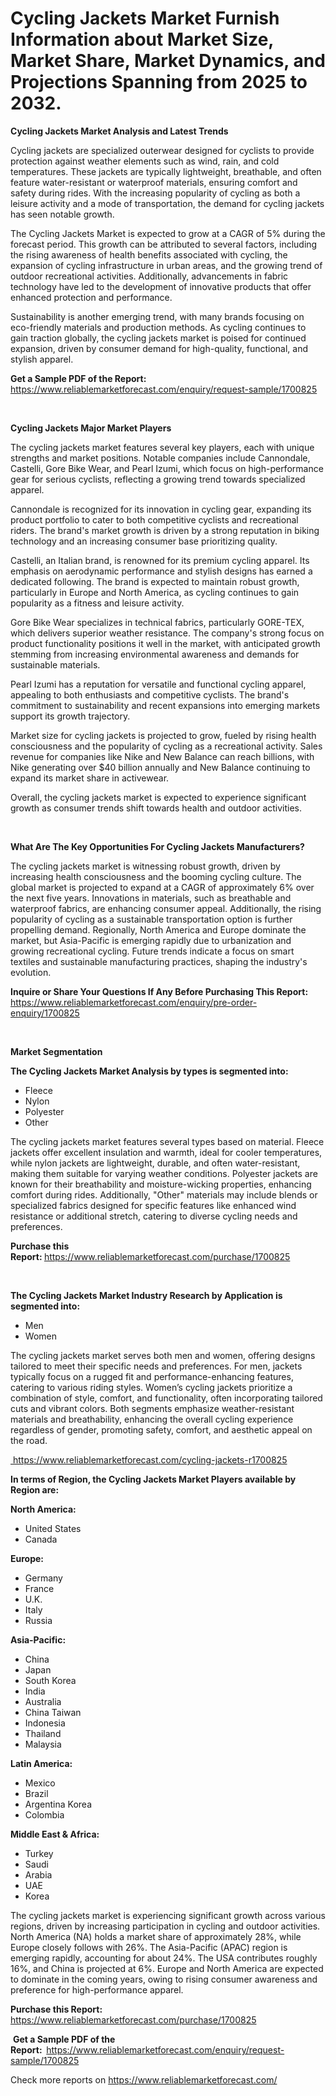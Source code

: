 <p><h1>Cycling Jackets Market Furnish Information about Market Size, Market Share, Market Dynamics, and Projections Spanning from 2025 to 2032.</h1></p><p><strong>Cycling Jackets Market Analysis and Latest Trends</strong></p>
<p><p>Cycling jackets are specialized outerwear designed for cyclists to provide protection against weather elements such as wind, rain, and cold temperatures. These jackets are typically lightweight, breathable, and often feature water-resistant or waterproof materials, ensuring comfort and safety during rides. With the increasing popularity of cycling as both a leisure activity and a mode of transportation, the demand for cycling jackets has seen notable growth.</p><p>The Cycling Jackets Market is expected to grow at a CAGR of 5% during the forecast period. This growth can be attributed to several factors, including the rising awareness of health benefits associated with cycling, the expansion of cycling infrastructure in urban areas, and the growing trend of outdoor recreational activities. Additionally, advancements in fabric technology have led to the development of innovative products that offer enhanced protection and performance. </p><p>Sustainability is another emerging trend, with many brands focusing on eco-friendly materials and production methods. As cycling continues to gain traction globally, the cycling jackets market is poised for continued expansion, driven by consumer demand for high-quality, functional, and stylish apparel.</p></p>
<p><strong>Get a Sample PDF of the Report:&nbsp;</strong> <a href="https://www.reliablemarketforecast.com/enquiry/request-sample/1700825?utm_campaign=1105&utm_medium=2&utm_source=Github&utm_content=ia&utm_term=09022025&utm_id=cycling-jackets">https://www.reliablemarketforecast.com/enquiry/request-sample/1700825</a></p>
<p>&nbsp;</p>
<p><strong>Cycling Jackets Major Market Players</strong></p>
<p><p>The cycling jackets market features several key players, each with unique strengths and market positions. Notable companies include Cannondale, Castelli, Gore Bike Wear, and Pearl Izumi, which focus on high-performance gear for serious cyclists, reflecting a growing trend towards specialized apparel.</p><p>Cannondale is recognized for its innovation in cycling gear, expanding its product portfolio to cater to both competitive cyclists and recreational riders. The brand's market growth is driven by a strong reputation in biking technology and an increasing consumer base prioritizing quality.</p><p>Castelli, an Italian brand, is renowned for its premium cycling apparel. Its emphasis on aerodynamic performance and stylish designs has earned a dedicated following. The brand is expected to maintain robust growth, particularly in Europe and North America, as cycling continues to gain popularity as a fitness and leisure activity.</p><p>Gore Bike Wear specializes in technical fabrics, particularly GORE-TEX, which delivers superior weather resistance. The company's strong focus on product functionality positions it well in the market, with anticipated growth stemming from increasing environmental awareness and demands for sustainable materials.</p><p>Pearl Izumi has a reputation for versatile and functional cycling apparel, appealing to both enthusiasts and competitive cyclists. The brand's commitment to sustainability and recent expansions into emerging markets support its growth trajectory.</p><p>Market size for cycling jackets is projected to grow, fueled by rising health consciousness and the popularity of cycling as a recreational activity. Sales revenue for companies like Nike and New Balance can reach billions, with Nike generating over $40 billion annually and New Balance continuing to expand its market share in activewear.</p><p>Overall, the cycling jackets market is expected to experience significant growth as consumer trends shift towards health and outdoor activities.</p></p>
<p>&nbsp;</p>
<p><strong>What Are The Key Opportunities For Cycling Jackets Manufacturers?</strong></p>
<p><p>The cycling jackets market is witnessing robust growth, driven by increasing health consciousness and the booming cycling culture. The global market is projected to expand at a CAGR of approximately 6% over the next five years. Innovations in materials, such as breathable and waterproof fabrics, are enhancing consumer appeal. Additionally, the rising popularity of cycling as a sustainable transportation option is further propelling demand. Regionally, North America and Europe dominate the market, but Asia-Pacific is emerging rapidly due to urbanization and growing recreational cycling. Future trends indicate a focus on smart textiles and sustainable manufacturing practices, shaping the industry's evolution.</p></p>
<p><strong>Inquire or Share Your Questions If Any Before Purchasing This Report:</strong> <a href="https://www.reliablemarketforecast.com/enquiry/pre-order-enquiry/1700825?utm_campaign=1105&utm_medium=2&utm_source=Github&utm_content=ia&utm_term=09022025&utm_id=cycling-jackets">https://www.reliablemarketforecast.com/enquiry/pre-order-enquiry/1700825</a></p>
<p>&nbsp;</p>
<p><strong>Market Segmentation</strong></p>
<p><strong>The Cycling Jackets Market Analysis by types is segmented into:</strong></p>
<p><ul><li>Fleece</li><li>Nylon</li><li>Polyester</li><li>Other</li></ul></p>
<p><p>The cycling jackets market features several types based on material. Fleece jackets offer excellent insulation and warmth, ideal for cooler temperatures, while nylon jackets are lightweight, durable, and often water-resistant, making them suitable for varying weather conditions. Polyester jackets are known for their breathability and moisture-wicking properties, enhancing comfort during rides. Additionally, "Other" materials may include blends or specialized fabrics designed for specific features like enhanced wind resistance or additional stretch, catering to diverse cycling needs and preferences.</p></p>
<p><strong>Purchase this Report:&nbsp;</strong><a href="https://www.reliablemarketforecast.com/purchase/1700825?utm_campaign=1105&utm_medium=2&utm_source=Github&utm_content=ia&utm_term=09022025&utm_id=cycling-jackets">https://www.reliablemarketforecast.com/purchase/1700825</a></p>
<p>&nbsp;</p>
<p><strong>The Cycling Jackets Market Industry Research by Application is segmented into:</strong></p>
<p><ul><li>Men</li><li>Women</li></ul></p>
<p><p>The cycling jackets market serves both men and women, offering designs tailored to meet their specific needs and preferences. For men, jackets typically focus on a rugged fit and performance-enhancing features, catering to various riding styles. Women’s cycling jackets prioritize a combination of style, comfort, and functionality, often incorporating tailored cuts and vibrant colors. Both segments emphasize weather-resistant materials and breathability, enhancing the overall cycling experience regardless of gender, promoting safety, comfort, and aesthetic appeal on the road.</p></p>
<p><a href="https://www.reliablemarketforecast.com/cycling-jackets-r1700825?utm_campaign=1105&utm_medium=2&utm_source=Github&utm_content=ia&utm_term=09022025&utm_id=cycling-jackets">&nbsp;https://www.reliablemarketforecast.com/cycling-jackets-r1700825</a></p>
<p><strong>In terms of Region, the Cycling Jackets Market Players available by Region are:</strong></p>
<p>
    <p> <strong> North America: </strong>
        <ul>
            <li>United States</li>
            <li>Canada</li>
        </ul>
        </p> 
    <p> <strong> Europe: </strong>
        <ul>
            <li>Germany</li>
            <li>France</li>
            <li>U.K.</li>
            <li>Italy</li>
            <li>Russia</li>
        </ul>
        </p> 
    <p> <strong> Asia-Pacific: </strong>
        <ul>
            <li>China</li>
            <li>Japan</li>
            <li>South Korea</li>
            <li>India</li>
            <li>Australia</li>
            <li>China Taiwan</li>
            <li>Indonesia</li>
            <li>Thailand</li>
            <li>Malaysia</li>
        </ul>
        </p> 
    <p> <strong> Latin America: </strong>
        <ul>
            <li>Mexico</li>
            <li>Brazil</li>
            <li>Argentina Korea</li>
            <li>Colombia</li>
        </ul>
        </p> 
    <p> <strong> Middle East & Africa: </strong>
        <ul>
            <li>Turkey</li>
            <li>Saudi</li>
            <li>Arabia</li>
            <li>UAE</li>
            <li>Korea</li>
        </ul>
    </p>
    </p>
<p><p>The cycling jackets market is experiencing significant growth across various regions, driven by increasing participation in cycling and outdoor activities. North America (NA) holds a market share of approximately 28%, while Europe closely follows with 26%. The Asia-Pacific (APAC) region is emerging rapidly, accounting for about 24%. The USA contributes roughly 16%, and China is projected at 6%. Europe and North America are expected to dominate in the coming years, owing to rising consumer awareness and preference for high-performance apparel.</p></p>
<p><strong>Purchase this Report: </strong><a href="https://www.reliablemarketforecast.com/purchase/1700825?utm_campaign=1105&utm_medium=2&utm_source=Github&utm_content=ia&utm_term=09022025&utm_id=cycling-jackets">https://www.reliablemarketforecast.com/purchase/1700825</a></p>
<p>&nbsp;<strong>Get a Sample PDF of the Report:&nbsp;&nbsp;</strong><a href="https://www.reliablemarketforecast.com/enquiry/request-sample/1700825?utm_campaign=1105&utm_medium=2&utm_source=Github&utm_content=ia&utm_term=09022025&utm_id=cycling-jackets">https://www.reliablemarketforecast.com/enquiry/request-sample/1700825</a></p>
<p><strong></strong></p>
<p>Check more reports on <a href="https://www.reliablemarketforecast.com/?utm_campaign=1105&utm_medium=2&utm_source=Github&utm_content=ia&utm_term=09022025&utm_id=cycling-jackets">https://www.reliablemarketforecast.com/</a></p>